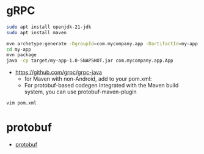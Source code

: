 # gRPC
```zsh
sudo apt install openjdk-21-jdk
sudo apt install maven
```
```zsh
mvn archetype:generate -DgroupId=com.mycompany.app -DartifactId=my-app -DarchetypeArtifactId=maven-archetype-quickstart -DarchetypeVersion=1.5 -DinteractiveMode=false
cd my-app
mvn package
java -cp target/my-app-1.0-SNAPSHOT.jar com.mycompany.app.App
```
- https://github.com/grpc/grpc-java
  - for Maven with non-Android, add to your pom.xml:
  - For protobuf-based codegen integrated with the Maven build system, you can use protobuf-maven-plugin
```zsh
vim pom.xml
```
# protobuf
- [protobuf](../protobuf/READEME.md)
